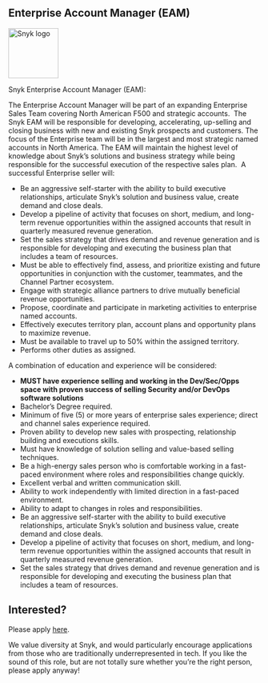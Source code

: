 Enterprise Account Manager (EAM)
---

<img src="https://res.cloudinary.com/snyk/image/upload/v1537345894/press-kit/brand/logo-black.png" width="100" alt="Snyk logo" />

<p><span style="font-weight: 400;">Snyk Enterprise Account Manager (EAM):</span></p>
<p><span style="font-weight: 400;">The Enterprise Account Manager will be part of an expanding Enterprise Sales Team covering North American F500 and strategic accounts.  The Snyk EAM will be responsible for developing, accelerating, up-selling and closing business with new and existing Snyk prospects and customers. The focus of the Enterprise team will be in the largest and most strategic named accounts in North America. The EAM will maintain the highest level of knowledge about Snyk’s solutions and business strategy while being responsible for the successful execution of the respective sales plan.  A successful Enterprise seller will:</span></p>
<ul>
<li><span style="font-weight: 400;"> Be an aggressive self-starter with the ability to build executive relationships, articulate Snyk’s solution and business value, create demand and close deals.</span></li>
<li><span style="font-weight: 400;"> Develop a pipeline of activity that focuses on short, medium, and long-term revenue opportunities within the assigned accounts that result in quarterly measured revenue generation.</span></li>
<li><span style="font-weight: 400;"> Set the sales strategy that drives demand and revenue generation and is responsible for developing and executing the business plan that includes a team of resources.</span></li>
<li><span style="font-weight: 400;"> Must be able to effectively find, assess, and prioritize existing and future opportunities in conjunction with the customer, teammates, and the Channel Partner ecosystem.</span></li>
<li><span style="font-weight: 400;"> Engage with strategic alliance partners to drive mutually beneficial revenue opportunities.</span></li>
<li><span style="font-weight: 400;"> Propose, coordinate and participate in marketing activities to enterprise named accounts.</span></li>
<li><span style="font-weight: 400;"> Effectively executes territory plan, account plans and opportunity plans to maximize revenue.</span></li>
<li><span style="font-weight: 400;"> Must be available to travel up to 50% within the assigned territory.</span></li>
<li><span style="font-weight: 400;"> Performs other duties as assigned.</span></li>
</ul>
<p><span style="font-weight: 400;">A combination of education and experience will be considered:</span></p>
<ul>
<li><strong>MUST have experience selling and working in the Dev/Sec/Opps space with proven success of selling Security and/or DevOps software solutions</strong></li>
<li><span style="font-weight: 400;">Bachelor’s Degree required. </span></li>
<li><span style="font-weight: 400;">Minimum of five (5) or more years of enterprise sales experience; direct and channel sales experience required.</span></li>
<li><span style="font-weight: 400;"> Proven ability to develop new sales with prospecting, relationship building and executions skills.</span></li>
<li><span style="font-weight: 400;"> Must have knowledge of solution selling and value-based selling techniques.</span></li>
<li><span style="font-weight: 400;"> Be a high-energy sales person who is comfortable working in a fast-paced environment where roles and responsibilities change quickly.</span></li>
<li><span style="font-weight: 400;"> Excellent verbal and written communication skill.</span></li>
<li><span style="font-weight: 400;"> Ability to work independently with limited direction in a fast-paced environment.</span></li>
<li><span style="font-weight: 400;"> Ability to adapt to changes in roles and responsibilities.</span></li>
<li><span style="font-weight: 400;"> Be an aggressive self-starter with the ability to build executive relationships, articulate Snyk’s solution and business value, create demand and close deals.</span></li>
<li><span style="font-weight: 400;"> Develop a pipeline of activity that focuses on short, medium, and long-term revenue opportunities within the assigned accounts that result in quarterly measured revenue generation.</span></li>
<li><span style="font-weight: 400;"> Set the sales strategy that drives demand and revenue generation and is responsible for developing and executing the business plan that includes a team of resources.</span></li>
</ul>

Interested?
---

Please apply [here](https://boards.greenhouse.io/snyk/jobs/4492715002#app).

We value diversity at Snyk, and would particularly encourage applications from those who are traditionally underrepresented in tech.
If you like the sound of this role, but are not totally sure whether you’re the right person, please apply anyway!
